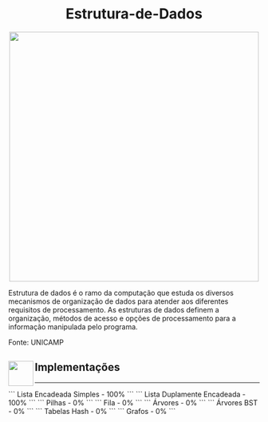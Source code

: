 <h1 align=center> Estrutura-de-Dados </h1>
<p align="center">
  <img width="500" src="https://www.luisdev.com.br/wp-content/uploads/2021/04/ESTRUTURA-DE-DADOS-COM-C.png">
 </p>

Estrutura de dados é o ramo da computação que estuda os diversos mecanismos de organização de dados para atender aos diferentes requisitos de processamento. As estruturas de dados definem a organização, métodos de acesso e opções de processamento para a informação manipulada pelo programa.

Fonte: UNICAMP

## Implementações <img align="left" width="50" src="https://www.stickersdevs.com.br/wp-content/uploads/2022/01/java-adesivo-sticker.png">

<hr>
```
Lista Encadeada Simples - 100%
```
```
Lista Duplamente Encadeada - 100%
```
```
Pilhas - 0%
```
```
Fila - 0%
```
```
Árvores - 0%
```
```
Árvores BST - 0%
```
```
Tabelas Hash - 0%
```
```
Grafos - 0%
```
